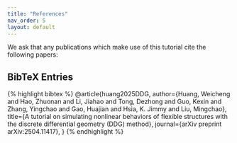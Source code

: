 ```yaml
---
title: "References"
nav_order: 5
layout: default
---
```


We ask that any publications which make use of this tutorial cite the following papers:

## BibTeX Entries

{% highlight bibtex %}
@article{huang2025DDG,
    author={Huang, Weicheng and Hao, Zhuonan and Li, Jiahao and Tong, Dezhong and Guo, Kexin and Zhang, Yingchao and Gao, Huajian and Hsia, K. Jimmy and Liu, Mingchao},
    title={A tutorial on simulating nonlinear behaviors of flexible structures with the discrete differential geometry (DDG) method},
    journal={arXiv preprint arXiv:2504.11417},
}
{% endhighlight %}
